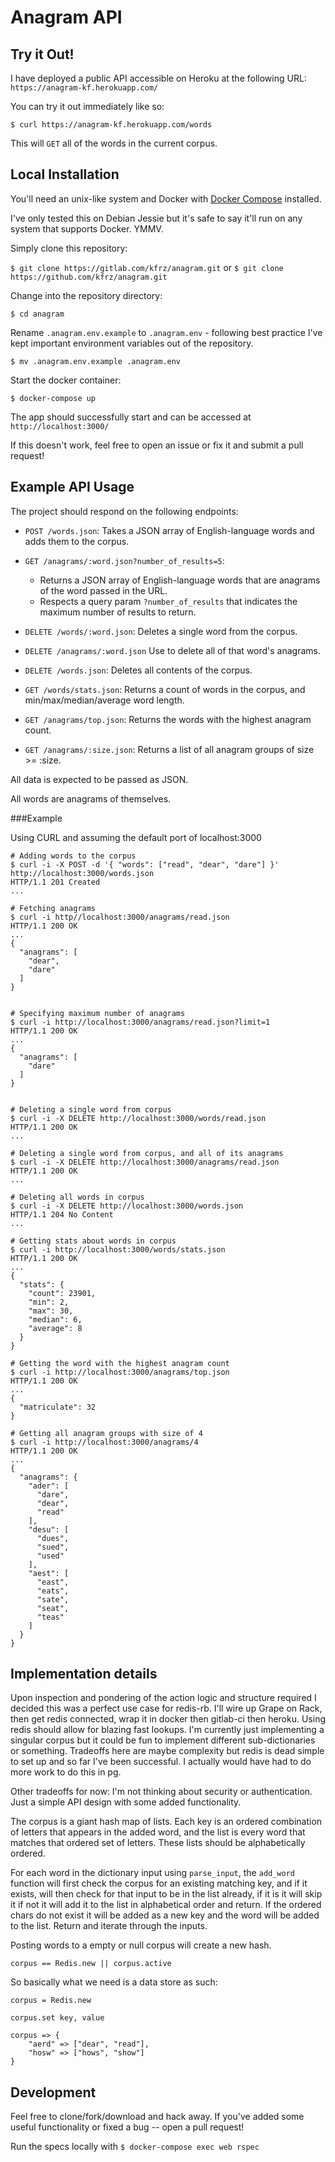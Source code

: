 # Anagram API

## Try it Out! 
I have deployed a public API accessible on Heroku at the following URL: `https://anagram-kf.herokuapp.com/`

You can try it out immediately like so:

`$ curl https://anagram-kf.herokuapp.com/words`

This will `GET` all of the words in the current corpus. 

## Local Installation 

You'll need an unix-like system and Docker with [Docker Compose](https://docs.docker.com/compose/) installed. 

I've only tested this on Debian Jessie but it's safe to say it'll run on any system that supports Docker. YMMV.

Simply clone this repository:

`$ git clone https://gitlab.com/kfrz/anagram.git` or `$ git clone https://github.com/kfrz/anagram.git`

Change into the repository directory:

`$ cd anagram`

Rename `.anagram.env.example` to `.anagram.env` - following best practice I've kept important environment variables out of the repository.

`$ mv .anagram.env.example .anagram.env`

Start the docker container:

`$ docker-compose up`

The app should successfully start and can be accessed at `http://localhost:3000/`

If this doesn't work, feel free to open an issue or fix it and submit a pull request! 

## Example API Usage 
The project should respond on the following endpoints:

- `POST /words.json`: Takes a JSON array of English-language words and adds them to the corpus.
- `GET /anagrams/:word.json?number_of_results=5`:
  - Returns a JSON array of English-language words that are anagrams of the word passed in the URL.
  - Respects a query param `?number_of_results` that indicates the maximum number of results to return. 

- `DELETE /words/:word.json`: Deletes a single word from the corpus.
- `DELETE /anagrams/:word.json` Use to delete all of that word's anagrams.
- `DELETE /words.json`: Deletes all contents of the corpus.
- `GET /words/stats.json`: Returns a count of words in the corpus, and min/max/median/average word length.
- `GET /anagrams/top.json`: Returns the words with the highest anagram count.
- `GET /anagrams/:size.json`: Returns a list of all anagram groups of size >= :size.

All data is expected to be passed as JSON. 

All words are anagrams of themselves. 

###Example

Using CURL and assuming the default port of localhost:3000

```{bash}
# Adding words to the corpus
$ curl -i -X POST -d '{ "words": ["read", "dear", "dare"] }' http://localhost:3000/words.json
HTTP/1.1 201 Created
...

# Fetching anagrams
$ curl -i http//localhost:3000/anagrams/read.json
HTTP/1.1 200 OK
...
{
  "anagrams": [
    "dear",
    "dare"
  ]
}


# Specifying maximum number of anagrams
$ curl -i http://localhost:3000/anagrams/read.json?limit=1
HTTP/1.1 200 OK
...
{
  "anagrams": [
    "dare"
  ]
}


# Deleting a single word from corpus
$ curl -i -X DELETE http://localhost:3000/words/read.json
HTTP/1.1 200 OK
...

# Deleting a single word from corpus, and all of its anagrams
$ curl -i -X DELETE http://localhost:3000/anagrams/read.json
HTTP/1.1 200 OK
...

# Deleting all words in corpus
$ curl -i -X DELETE http://localhost:3000/words.json
HTTP/1.1 204 No Content
...

# Getting stats about words in corpus
$ curl -i http://localhost:3000/words/stats.json
HTTP/1.1 200 OK
...
{
  "stats": {
    "count": 23901,
    "min": 2,
    "max": 30,
    "median": 6,
    "average": 8 
  }
}

# Getting the word with the highest anagram count
$ curl -i http://localhost:3000/anagrams/top.json
HTTP/1.1 200 OK
...
{
  "matriculate": 32
}

# Getting all anagram groups with size of 4
$ curl -i http://localhost:3000/anagrams/4
HTTP/1.1 200 OK
...
{
  "anagrams": {
    "ader": [
      "dare",
      "dear",
      "read"
    ],
    "desu": [
      "dues",
      "sued",
      "used"
    ],
    "aest": [
      "east",
      "eats",
      "sate",
      "seat",
      "teas"
    ]
  }
}
```

## Implementation details

Upon inspection and pondering of the action logic and structure required I decided this was a perfect use case for redis-rb. I'll wire up Grape on Rack, then get redis connected, wrap it in docker then gitlab-ci then heroku. Using redis should allow for blazing fast lookups. I'm currently just implementing a singular corpus but it could be fun to implement different sub-dictionaries or something. Tradeoffs here are maybe complexity but redis is dead simple to set up and so far I've been successful. I actually would have had to do more work to do this in pg.

Other tradeoffs for now: I'm not thinking about security or authentication. Just a simple API design with some added functionality. 

The corpus is a giant hash map of lists. Each key is an ordered combination of letters that appears in the added word, and the list is every word that matches that ordered set of letters. These lists should be alphabetically ordered. 

For each word in the dictionary input using `parse_input`, the `add_word` function will first check the corpus for an existing matching key, and if it exists, will then check for that input to be in the list already, if it is it will skip it if not it will add it to the list in alphabetical order and return. If the ordered chars do not exist it will be added as a new key and the word will be added to the list. Return and iterate through the inputs. 

Posting words to a empty or null corpus will create a new hash. 

```{ruby}
corpus == Redis.new || corpus.active
```

So basically what we need is a data store as such: 

```{ruby}
corpus = Redis.new

corpus.set key, value

corpus => { 
    "aerd" => ["dear", "read"],
    "hosw" => ["hows", "show"]
}
```

## Development
Feel free to clone/fork/download and hack away. If you've added some useful functionality or fixed a bug -- open a pull request!

Run the specs locally with `$ docker-compose exec web rspec`


